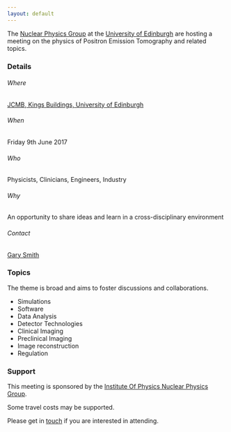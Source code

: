 ```yaml
---
layout: default
---
```


The [Nuclear Physics Group](http://www2.ph.ed.ac.uk/nuclear/) at the [University of Edinburgh](http://www.ed.ac.uk) are hosting a meeting on the physics of Positron Emission Tomography and related topics.

### [](#header-3) Details

###### [](#header-6) Where
[JCMB, Kings Buildings, University of Edinburgh](http://www.ph.ed.ac.uk/about/locations/jcmb)
###### [](#header-6) When
Friday 9th June 2017
###### [](#header-6) Who
Physicists, Clinicians, Engineers, Industry
###### [](#header-6) Why
An opportunity to share ideas and learn in a cross-disciplinary environment
###### [](#header-6) Contact
[Gary Smith](http://www.ph.ed.ac.uk/people/gary-smith)

### [](#header-3) Topics 

The theme is broad and aims to foster discussions and collaborations.

*   Simulations
*   Software
*   Data Analysis
*   Detector Technologies
*   Clinical Imaging
*   Preclinical Imaging
*   Image reconstruction
*   Regulation

### [](#header-3) Support

This meeting is sponsored by the [Institute Of Physics Nuclear Physics Group](http://www.iop.org/activity/groups/subject/np/). 

Some travel costs may be supported. 

Please get in [touch](http://www.ph.ed.ac.uk/people/gary-smith) if you are interested in attending. 
